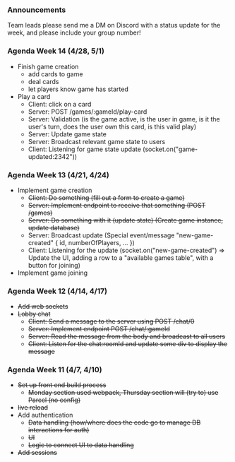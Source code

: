 ### Announcements

Team leads please send me a DM on Discord with a status update for the week, and please include your group number!

### Agenda Week 14 (4/28, 5/1)

- Finish game creation
  - add cards to game
  - deal cards
  - let players know game has started
- Play a card
  - Client: click on a card
  - Server: POST /games/:gameId/play-card
  - Server: Validation (is the game active, is the user in game, is it the user's turn, does the user own this card, is this valid play)
  - Server: Update game state
  - Server: Broadcast relevant game state to users
  - Client: Listening for game state update (socket.on("game-updated:2342"))

### Agenda Week 13 (4/21, 4/24)

- Implement game creation
  - ~~Client: Do something (fill out a form to create a game)~~
  - ~~Server: Implement endpoint to receive that something (POST /games)~~
  - ~~Server: Do something with it (update state) (Create game instance, update database)~~
  - Server: Broadcast update (Special event/message "new-game-created" { id, numberOfPlayers, ... })
  - Client: Listening for the update (socket.on("new-game-created") => Update the UI, adding a row to a "available games table", with a button for joining)
- Implement game joining

### Agenda Week 12 (4/14, 4/17)

- ~~Add web sockets~~
- ~~Lobby chat~~
  - ~~Client: Send a message to the server using POST /chat/0~~
  - ~~Server: Implement endpoint POST /chat/:gameId~~
  - ~~Server: Read the message from the body and broadcast to all users~~
  - ~~Client: Listen for the chat:roomId and update some div to display the message~~

### Agenda Week 11 (4/7, 4/10)

- ~~Set up front end build process~~
  - ~~Monday section used webpack, Thursday section will (try to) use Parcel (no config)~~
- ~~live reload~~
- Add authentication
  - ~~Data handling (how/where does the code go to manage DB interactions for auth)~~
  - ~~UI~~
  - ~~Logic to connect UI to data handling~~
- ~~Add sessions~~
